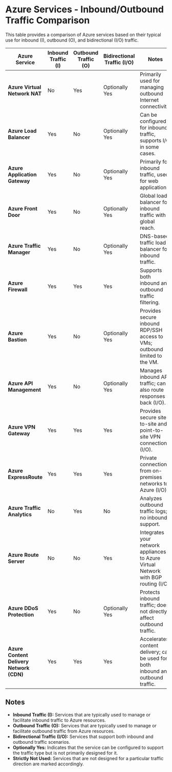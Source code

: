 # Azure Services - Inbound/Outbound Traffic Comparison

This table provides a comparison of Azure services based on their typical use for inbound (I), outbound (O), and bidirectional (I/O) traffic.

| Azure Service                    | Inbound Traffic (I) | Outbound Traffic (O) | Bidirectional Traffic (I/O) | Notes                                                      |
|----------------------------------|---------------------|----------------------|-----------------------------|------------------------------------------------------------|
| **Azure Virtual Network NAT**    | No                  | Yes                  | Optionally Yes               | Primarily used for managing outbound Internet connectivity. |
| **Azure Load Balancer**          | Yes                 | No                   | Optionally Yes               | Can be configured for inbound traffic, supports I/O in some cases. |
| **Azure Application Gateway**    | Yes                 | No                   | Optionally Yes               | Primarily for inbound traffic, used for web applications.   |
| **Azure Front Door**             | Yes                 | No                   | Optionally Yes               | Global load balancer for inbound traffic with global reach. |
| **Azure Traffic Manager**        | Yes                 | No                   | Optionally Yes               | DNS-based traffic load balancer for inbound traffic.        |
| **Azure Firewall**               | Yes                 | Yes                  | Yes                          | Supports both inbound and outbound traffic filtering.       |
| **Azure Bastion**                | Yes                 | No                   | Optionally Yes               | Provides secure inbound RDP/SSH access to VMs; outbound limited to the VM. |
| **Azure API Management**         | Yes                 | No                   | Optionally Yes               | Manages inbound API traffic; can also route responses back (I/O). |
| **Azure VPN Gateway**            | Yes                 | Yes                  | Yes                          | Provides secure site-to-site and point-to-site VPN connections (I/O). |
| **Azure ExpressRoute**           | Yes                 | Yes                  | Yes                          | Private connection from on-premises networks to Azure (I/O). |
| **Azure Traffic Analytics**      | No                  | Yes                  | No                           | Analyzes outbound traffic logs; no inbound support.         |
| **Azure Route Server**           | No                  | No                   | Yes                          | Integrates your network appliances to Azure Virtual Network with BGP routing (I/O). |
| **Azure DDoS Protection**        | Yes                 | No                   | Optionally Yes               | Protects inbound traffic; does not directly affect outbound traffic. |
| **Azure Content Delivery Network (CDN)** | Yes            | Yes                  | Yes                          | Accelerates content delivery; can be used for both inbound and outbound traffic. |

## Notes

- **Inbound Traffic (I):** Services that are typically used to manage or facilitate inbound traffic to Azure resources.
- **Outbound Traffic (O):** Services that are typically used to manage or facilitate outbound traffic from Azure resources.
- **Bidirectional Traffic (I/O):** Services that support both inbound and outbound traffic scenarios.
- **Optionally Yes:** Indicates that the service can be configured to support the traffic type but is not primarily designed for it.
- **Strictly Not Used:** Services that are not designed for a particular traffic direction are marked accordingly.

